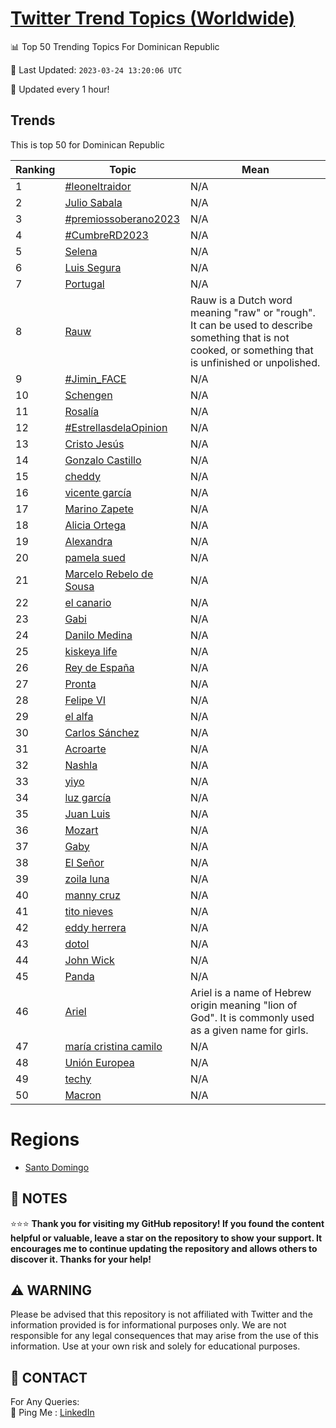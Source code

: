[Twitter Trend Topics (Worldwide)](https://github.com/ErcinDedeoglu/Twitter-Trend-Topics)
==========


📊 Top 50 Trending Topics For Dominican Republic

📆 Last Updated: `2023-03-24 13:20:06 UTC`

🔧 Updated every 1 hour!


## Trends

This is top 50 for Dominican Republic

| Ranking | Topic | Mean |
| ------- | ------------ | ------------ |
| 1 | [#leoneltraidor](http://twitter.com/search?q=%23leoneltraidor) | N/A |
| 2 | [Julio Sabala](http://twitter.com/search?q=Julio+Sabala) | N/A |
| 3 | [#premiossoberano2023](http://twitter.com/search?q=%23premiossoberano2023) | N/A |
| 4 | [#CumbreRD2023](http://twitter.com/search?q=%23CumbreRD2023) | N/A |
| 5 | [Selena](http://twitter.com/search?q=Selena) | N/A |
| 6 | [Luis Segura](http://twitter.com/search?q=Luis+Segura) | N/A |
| 7 | [Portugal](http://twitter.com/search?q=Portugal) | N/A |
| 8 | [Rauw](http://twitter.com/search?q=Rauw) | Rauw is a Dutch word meaning "raw" or "rough". It can be used to describe something that is not cooked, or something that is unfinished or unpolished. |
| 9 | [#Jimin_FACE](http://twitter.com/search?q=%23Jimin_FACE) | N/A |
| 10 | [Schengen](http://twitter.com/search?q=Schengen) | N/A |
| 11 | [Rosalía](http://twitter.com/search?q=Rosal%c3%ada) | N/A |
| 12 | [#EstrellasdelaOpinion](http://twitter.com/search?q=%23EstrellasdelaOpinion) | N/A |
| 13 | [Cristo Jesús](http://twitter.com/search?q=Cristo+Jes%c3%bas) | N/A |
| 14 | [Gonzalo Castillo](http://twitter.com/search?q=Gonzalo+Castillo) | N/A |
| 15 | [cheddy](http://twitter.com/search?q=cheddy) | N/A |
| 16 | [vicente garcía](http://twitter.com/search?q=vicente+garc%c3%ada) | N/A |
| 17 | [Marino Zapete](http://twitter.com/search?q=Marino+Zapete) | N/A |
| 18 | [Alicia Ortega](http://twitter.com/search?q=Alicia+Ortega) | N/A |
| 19 | [Alexandra](http://twitter.com/search?q=Alexandra) | N/A |
| 20 | [pamela sued](http://twitter.com/search?q=pamela+sued) | N/A |
| 21 | [Marcelo Rebelo de Sousa](http://twitter.com/search?q=Marcelo+Rebelo+de+Sousa) | N/A |
| 22 | [el canario](http://twitter.com/search?q=el+canario) | N/A |
| 23 | [Gabi](http://twitter.com/search?q=Gabi) | N/A |
| 24 | [Danilo Medina](http://twitter.com/search?q=Danilo+Medina) | N/A |
| 25 | [kiskeya life](http://twitter.com/search?q=kiskeya+life) | N/A |
| 26 | [Rey de España](http://twitter.com/search?q=Rey+de+Espa%c3%b1a) | N/A |
| 27 | [Pronta](http://twitter.com/search?q=Pronta) | N/A |
| 28 | [Felipe VI](http://twitter.com/search?q=Felipe+VI) | N/A |
| 29 | [el alfa](http://twitter.com/search?q=el+alfa) | N/A |
| 30 | [Carlos Sánchez](http://twitter.com/search?q=Carlos+S%c3%a1nchez) | N/A |
| 31 | [Acroarte](http://twitter.com/search?q=Acroarte) | N/A |
| 32 | [Nashla](http://twitter.com/search?q=Nashla) | N/A |
| 33 | [yiyo](http://twitter.com/search?q=yiyo) | N/A |
| 34 | [luz garcía](http://twitter.com/search?q=luz+garc%c3%ada) | N/A |
| 35 | [Juan Luis](http://twitter.com/search?q=Juan+Luis) | N/A |
| 36 | [Mozart](http://twitter.com/search?q=Mozart) | N/A |
| 37 | [Gaby](http://twitter.com/search?q=Gaby) | N/A |
| 38 | [El Señor](http://twitter.com/search?q=El+Se%c3%b1or) | N/A |
| 39 | [zoila luna](http://twitter.com/search?q=zoila+luna) | N/A |
| 40 | [manny cruz](http://twitter.com/search?q=manny+cruz) | N/A |
| 41 | [tito nieves](http://twitter.com/search?q=tito+nieves) | N/A |
| 42 | [eddy herrera](http://twitter.com/search?q=eddy+herrera) | N/A |
| 43 | [dotol](http://twitter.com/search?q=dotol) | N/A |
| 44 | [John Wick](http://twitter.com/search?q=John+Wick) | N/A |
| 45 | [Panda](http://twitter.com/search?q=Panda) | N/A |
| 46 | [Ariel](http://twitter.com/search?q=Ariel) | Ariel is a name of Hebrew origin meaning "lion of God". It is commonly used as a given name for girls. |
| 47 | [maría cristina camilo](http://twitter.com/search?q=mar%c3%ada+cristina+camilo) | N/A |
| 48 | [Unión Europea](http://twitter.com/search?q=Uni%c3%b3n+Europea) | N/A |
| 49 | [techy](http://twitter.com/search?q=techy) | N/A |
| 50 | [Macron](http://twitter.com/search?q=Macron) | N/A |



# Regions

* [Santo Domingo](</Dominican Republic/Santo Domingo.md>)



## 📝 NOTES

⭐⭐⭐ **Thank you for visiting my GitHub repository! If you found the content helpful or valuable, leave a star on the repository to show your support. It encourages me to continue updating the repository and allows others to discover it. Thanks for your help!**


## ⚠️ WARNING

Please be advised that this repository is not affiliated with Twitter and the information provided is for informational purposes only. We are not responsible for any legal consequences that may arise from the use of this information. Use at your own risk and solely for educational purposes.


## 📨 CONTACT

 For Any Queries:  
            🏓 Ping Me : [LinkedIn](https://www.linkedin.com/in/ercindedeoglu/)
